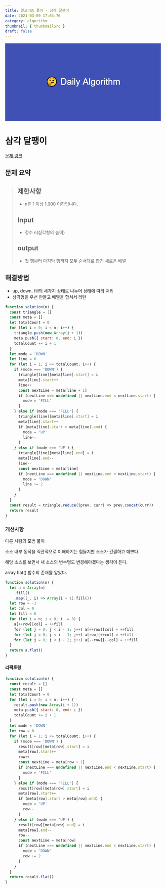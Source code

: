 ```yaml
---
title: 알고리즘 풀이 - 삼각 달팽이
date: 2021-03-09 17:03:76
category: algorithm
thumbnail: { thumbnailSrc }
draft: false
---
```


![picture 22](images/2021-03-09/ba0118f82c0feeca7e76871c011166f54043143d3dd0994493963b5334b3472f.png)

# 삼각 달팽이

[문제 링크](https://programmers.co.kr/learn/courses/30/lessons/68645)

## 문제 요약

> ## 제한사항
>
> - n은 1 이상 1,000 이하입니다.
>
> ## Input
>
> - 정수 n(삼각형의 높이)
>
> ## output
>
> - 첫 행부터 마지막 행까지 모두 순서대로 합친 새로운 배열

## 해결방법

- up, down, fill의 세가지 상태로 나누어 상태에 따라 처리
- 삼각형을 우선 만들고 배열을 합쳐서 리턴

```js
function solution(n) {
  const triangle = []
  const meta = []
  let totalCount = 0
  for (let i = 0; i < n; i++) {
    triangle.push(new Array(i + 1))
    meta.push({ start: 0, end: i })
    totalCount += i + 1
  }
  let mode = 'DOWN'
  let line = 0
  for (let i = 1; i <= totalCount; i++) {
    if (mode === 'DOWN') {
      triangle[line][meta[line].start] = i
      meta[line].start++
      line++
      const nextLine = meta[line + 1]
      if (nextLine === undefined || nextLine.end < nextLine.start) {
        mode = 'FILL'
      }
    } else if (mode === 'FILL') {
      triangle[line][meta[line].start] = i
      meta[line].start++
      if (meta[line].start > meta[line].end) {
        mode = 'UP'
        line--
      }
    } else if (mode === 'UP') {
      triangle[line][meta[line].end] = i
      meta[line].end--
      line--
      const nextLine = meta[line]
      if (nextLine === undefined || nextLine.end < nextLine.start) {
        mode = 'DOWN'
        line += 2
      }
    }
  }
  const result = triangle.reduce((prev, curr) => prev.concat(curr))
  return result
}
```

### 개선사항

다른 사람의 모범 풀이

소스 내부 동작을 직관적으로 이해하기는 힘들지만 소스가 간결하고 예쁘다.

해당 소스를 보면서 내 소스의 변수명도 변경해야겠다는 생각이 든다.

array.flat() 함수의 존재를 알았다.

```js
function solution(n) {
  let a = Array(n)
    .fill()
    .map((_, i) => Array(i + 1).fill())
  let row = -1
  let col = 0
  let fill = 0
  for (let i = n; i > 0; i -= 3) {
    a[++row][col] = ++fill
    for (let j = 0; j < i - 1; j++) a[++row][col] = ++fill
    for (let j = 0; j < i - 1; j++) a[row][++col] = ++fill
    for (let j = 0; j < i - 2; j++) a[--row][--col] = ++fill
  }
  return a.flat()
}
```

#### 리팩토링

```js
function solution(n) {
  const result = []
  const meta = []
  let totalCount = 0
  for (let i = 0; i < n; i++) {
    result.push(new Array(i + 1))
    meta.push({ start: 0, end: i })
    totalCount += i + 1
  }
  let mode = 'DOWN'
  let row = 0
  for (let i = 1; i <= totalCount; i++) {
    if (mode === 'DOWN') {
      result[row][meta[row].start] = i
      meta[row].start++
      row++
      const nextLine = meta[row + 1]
      if (nextLine === undefined || nextLine.end < nextLine.start) {
        mode = 'FILL'
      }
    } else if (mode === 'FILL') {
      result[row][meta[row].start] = i
      meta[row].start++
      if (meta[row].start > meta[row].end) {
        mode = 'UP'
        row--
      }
    } else if (mode === 'UP') {
      result[row][meta[row].end] = i
      meta[row].end--
      row--
      const nextLine = meta[row]
      if (nextLine === undefined || nextLine.end < nextLine.start) {
        mode = 'DOWN'
        row += 2
      }
    }
  }
  return result.flat()
}
```
